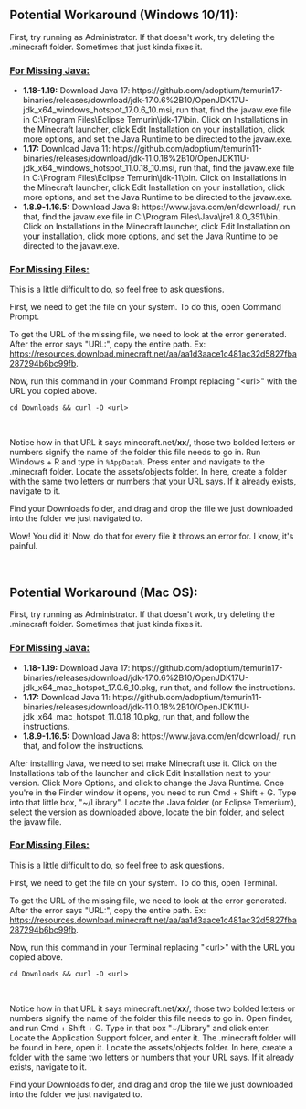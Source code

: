 ## **Potential Workaround (Windows 10/11):**

First, try running as Administrator. If that doesn't work, try deleting the .minecraft folder. Sometimes that just kinda fixes it. 

### <u> For Missing Java: </u>
<ul>
 <li> <strong>1.18-1.19:</strong> Download Java 17: https://github.com/adoptium/temurin17-binaries/releases/download/jdk-17.0.6%2B10/OpenJDK17U-jdk_x64_windows_hotspot_17.0.6_10.msi, run that, find the javaw.exe file in C:\Program Files\Eclipse Temurin\jdk-17\bin. Click on Installations in the Minecraft launcher, click Edit Installation on your installation, click more options, and set the Java Runtime to be directed to the javaw.exe. </li>
 <li> <strong>1.17:</strong> Download Java 11: https://github.com/adoptium/temurin11-binaries/releases/download/jdk-11.0.18%2B10/OpenJDK11U-jdk_x64_windows_hotspot_11.0.18_10.msi, run that, find the javaw.exe file in C:\Program Files\Eclipse Temurin\jdk-11\bin. Click on Installations in the Minecraft launcher, click Edit Installation on your installation, click more options, and set the Java Runtime to be directed to the javaw.exe. </li>
 <li> <strong>1.8.9-1.16.5:</strong> Download Java 8: https://www.java.com/en/download/, run that, find the javaw.exe file in C:\Program Files\Java\jre1.8.0_351\bin. Click on Installations in the Minecraft launcher, click Edit Installation on your installation, click more options, and set the Java Runtime to be directed to the javaw.exe.
</ul>

### <u> For Missing Files: </u>

This is a little difficult to do, so feel free to ask questions.

First, we need to get the file on your system. To do this, open Command Prompt.

To get the URL of the missing file, we need to look at the error generated. After the error says "URL:", copy the entire path. Ex: https://resources.download.minecraft.net/aa/aa1d3aace1c481ac32d5827fba287294b6bc99fb.

Now, run this command in your Command Prompt replacing "\<url>" with the URL you copied above.
<BR>

`cd Downloads && curl -O <url>`

<BR>

Notice how in that URL it says minecraft.net/**xx**/, those two bolded letters or numbers signify the name of the folder this file needs to go in. Run Windows + R and type in `%AppData%`. Press enter and navigate to the .minecraft folder. Locate the assets/objects folder. In here, create a folder with the same two letters or numbers that your URL says. If it already exists, navigate to it.

Find your Downloads folder, and drag and drop the file we just downloaded into the folder we just navigated to.

Wow! You did it! Now, do that for every file it throws an error for. I know, it's painful.

<br>

## **Potential Workaround (Mac OS):**

First, try running as Administrator. If that doesn't work, try deleting the .minecraft folder. Sometimes that just kinda fixes it.
### <u> For Missing Java: </u>

<ul>
 <li> <strong>1.18-1.19:</strong> Download Java 17: https://github.com/adoptium/temurin17-binaries/releases/download/jdk-17.0.6%2B10/OpenJDK17U-jdk_x64_mac_hotspot_17.0.6_10.pkg, run that, and follow the instructions.
 <li> <strong>1.17:</strong> Download Java 11: https://github.com/adoptium/temurin11-binaries/releases/download/jdk-11.0.18%2B10/OpenJDK11U-jdk_x64_mac_hotspot_11.0.18_10.pkg, run that, and follow the instructions.
 <li> <strong>1.8.9-1.16.5:</strong> Download Java 8: https://www.java.com/en/download/, run that, and follow the instructions.
</ul>

After installing Java, we need to set make Minecraft use it. Click on the Installations tab of the launcher and click Edit Installation next to your version. Click More Options, and click to change the Java Runtime. Once you're in the Finder window it opens, you need to run Cmd + Shift + G. Type into that little box, "~/Library". Locate the Java folder (or Eclipse Temerium), select the version as downloaded above, locate the bin folder, and select the javaw file.

### <u> For Missing Files: </u>
This is a little difficult to do, so feel free to ask questions.

First, we need to get the file on your system. To do this, open Terminal.

To get the URL of the missing file, we need to look at the error generated. After the error says "URL:", copy the entire path. Ex: https://resources.download.minecraft.net/aa/aa1d3aace1c481ac32d5827fba287294b6bc99fb.

Now, run this command in your Terminal replacing "\<url>" with the URL you copied above.
<BR>

`cd Downloads && curl -O <url>`

<BR>

Notice how in that URL it says minecraft.net/**xx**/, those two bolded letters or numbers signify the name of the folder this file needs to go in. Open finder, and run Cmd + Shift + G. Type in that box "~/Library" and click enter. Locate the Application Support folder, and enter it. The .minecraft folder will be found in here, open it. Locate the assets/objects folder. In here, create a folder with the same two letters or numbers that your URL says. If it already exists, navigate to it.

Find your Downloads folder, and drag and drop the file we just downloaded into the folder we just navigated to.
